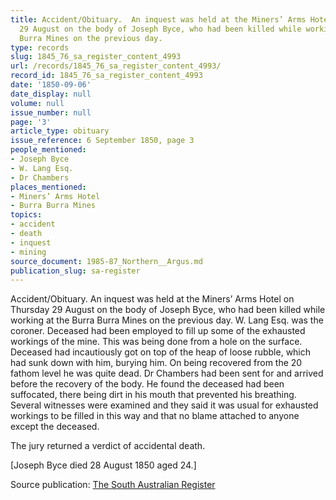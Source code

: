 ```yaml
---
title: Accident/Obituary.  An inquest was held at the Miners’ Arms Hotel on Thursday
  29 August on the body of Joseph Byce, who had been killed while working at the Burra
  Burra Mines on the previous day.
type: records
slug: 1845_76_sa_register_content_4993
url: /records/1845_76_sa_register_content_4993/
record_id: 1845_76_sa_register_content_4993
date: '1850-09-06'
date_display: null
volume: null
issue_number: null
page: '3'
article_type: obituary
issue_reference: 6 September 1850, page 3
people_mentioned:
- Joseph Byce
- W. Lang Esq.
- Dr Chambers
places_mentioned:
- Miners’ Arms Hotel
- Burra Burra Mines
topics:
- accident
- death
- inquest
- mining
source_document: 1985-87_Northern__Argus.md
publication_slug: sa-register
---
```


Accident/Obituary.  An inquest was held at the Miners’ Arms Hotel on Thursday 29 August on the body of Joseph Byce, who had been killed while working at the Burra Burra Mines on the previous day.  W. Lang Esq. was the coroner.  Deceased had been employed to fill up some of the exhausted workings of the mine.  This was being done from a hole on the surface.  Deceased had incautiously got on top of the heap of loose rubble, which had sunk down with him, burying him.  On being recovered from the 20 fathom level he was quite dead.  Dr Chambers had been sent for and arrived before the recovery of the body.  He found the deceased had been suffocated, there being dirt in his mouth that prevented his breathing.  Several witnesses were examined and they said it was usual for exhausted workings to be filled in this way and that no blame attached to anyone except the deceased.

The jury returned a verdict of accidental death.

[Joseph Byce died 28 August 1850 aged 24.]

Source publication: [The South Australian Register](/publications/sa-register/)
